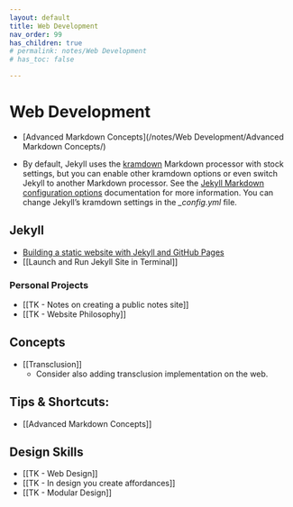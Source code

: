 ```yaml
---
layout: default
title: Web Development
nav_order: 99
has_children: true
# permalink: notes/Web Development
# has_toc: false

---
```

# Web Development

- [Advanced Markdown Concepts](/notes/Web Development/Advanced Markdown Concepts/)



- By default, Jekyll uses the [kramdown](https://kramdown.gettalong.org) Markdown processor with stock settings, but you can enable other kramdown options or even switch Jekyll to another Markdown processor. See the [Jekyll Markdown configuration options](https://jekyllrb.com/docs/configuration/markdown/) documentation for more information. You can change Jekyll’s kramdown settings in the *_config.yml* file.

## Jekyll
- [Building a static website with Jekyll and GitHub Pages](https://programminghistorian.org/en/lessons/building-static-sites-with-jekyll-github-pages)
- [[Launch and Run Jekyll Site in Terminal]]

### Personal Projects
-  [[TK - Notes on creating a public notes site]]
-  [[TK - Website Philosophy]]

## Concepts
- [[Transclusion]]
	- Consider also adding transclusion implementation on the web.

## Tips & Shortcuts:
- [[Advanced Markdown Concepts]]

## Design Skills
- [[TK - Web Design]]
- [[TK - In design you create affordances]]
- [[TK - Modular Design]]
